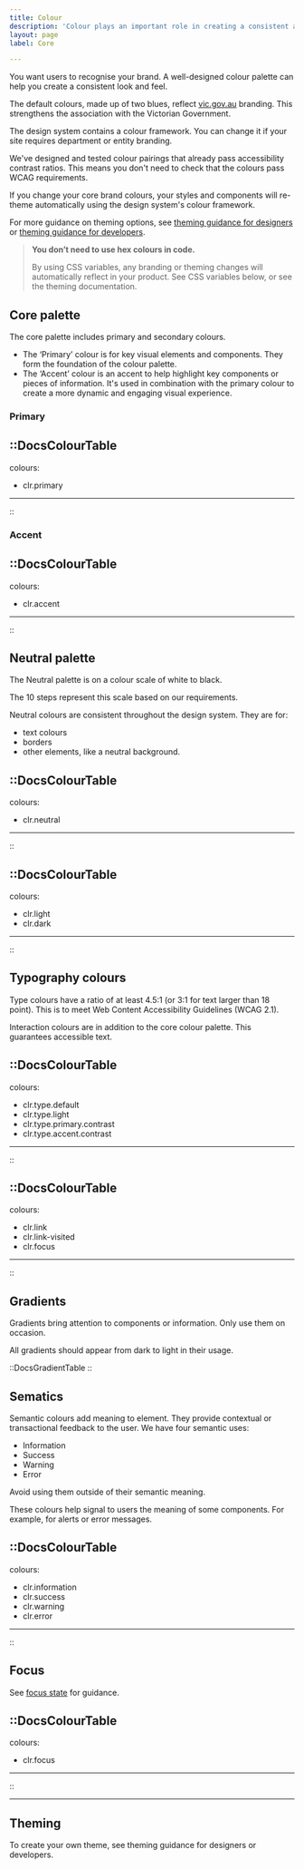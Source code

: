 ```yaml
---
title: Colour
description: 'Colour plays an important role in creating a consistent and strong visual digital products and services.'
layout: page
label: Core

---
```


You want users to recognise your brand. A well-designed colour palette can help you create a consistent look and feel.

The default colours, made up of two blues, reflect [vic.gov.au](https:www.vic.gov.au) branding. This strengthens the association with the Victorian Government.

The design system contains a colour framework. You can change it if your site requires department or entity branding.

We've designed and tested colour pairings that already pass accessibility contrast ratios. This means you don't need to check that the colours pass WCAG requirements.

If you change your core brand colours, your styles and components will re-theme automatically using the design system's colour framework. 

For more guidance on theming options, see [theming guidance for designers]() or [theming guidance for developers]().

>**You don’t need to use hex colours in code.** 
>
>By using CSS variables, any branding or theming changes will automatically reflect in your product. See CSS variables below, or see the theming documentation.

## Core palette

The core palette includes primary and secondary colours.

- The ‘Primary’ colour is for key visual elements and components. They form the foundation of the colour palette.
- The ‘Accent’ colour is an accent to help highlight key components or pieces of information. It's used in combination with the primary colour to create a more dynamic and engaging visual experience.

### Primary 

::DocsColourTable
---
colours: 
  - clr.primary
---
::

### Accent

::DocsColourTable
---
colours: 
  - clr.accent
---
::

## Neutral palette

The Neutral palette is on a colour scale of white to black.

The 10 steps represent this scale based on our requirements.

Neutral colours are consistent throughout the design system. They are for:
- text colours
- borders
- other elements, like a neutral background.

::DocsColourTable
---
colours: 
  - clr.neutral
---
::

::DocsColourTable
---
colours:
  - clr.light
  - clr.dark
---
::

## Typography colours

Type colours have a ratio of at least 4.5:1 (or 3:1 for text larger than 18 point). This is to meet Web Content Accessibility Guidelines (WCAG 2.1).

Interaction colours are in addition to the core colour palette. This guarantees accessible text.

::DocsColourTable
---
colours:
  - clr.type.default
  - clr.type.light
  - clr.type.primary.contrast
  - clr.type.accent.contrast
---
::

::DocsColourTable
---
colours:
  - clr.link
  - clr.link-visited
  - clr.focus
---
::

## Gradients

Gradients bring attention to components or information. Only use them on occasion.

All gradients should appear from dark to light in their usage.

::DocsGradientTable
::

## Sematics

Semantic colours add meaning to element. They provide contextual or transactional feedback to the user. We have four semantic uses:

- Information
- Success
- Warning
- Error

Avoid using them outside of their semantic meaning.

These colours help signal to users the meaning of some components. For example, for alerts or error messages. 

::DocsColourTable
---
colours:
  - clr.information
  - clr.success
  - clr.warning
  - clr.error
---
::

## Focus

See [focus state](/design-system/styles/focus-state/) for guidance. 

::DocsColourTable
---
colours:
  - clr.focus
---
::

---

## Theming

To create your own theme, see theming guidance for designers or developers.
